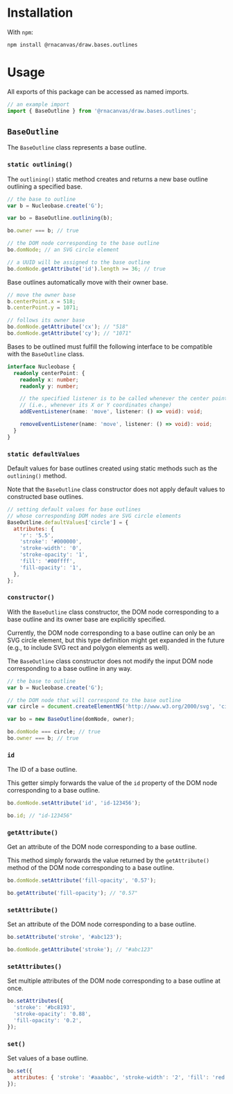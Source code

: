 # Installation

With `npm`:

```
npm install @rnacanvas/draw.bases.outlines
```

# Usage

All exports of this package can be accessed as named imports.

```javascript
// an example import
import { BaseOutline } from '@rnacanvas/draw.bases.outlines';
```

## `BaseOutline`

The `BaseOutline` class represents a base outline.

### `static outlining()`

The `outlining()` static method creates and returns a new base outline
outlining a specified base.

```javascript
// the base to outline
var b = Nucleobase.create('G');

var bo = BaseOutline.outlining(b);

bo.owner === b; // true

// the DOM node corresponding to the base outline
bo.domNode; // an SVG circle element

// a UUID will be assigned to the base outline
bo.domNode.getAttribute('id').length >= 36; // true
```

Base outlines automatically move with their owner base.

```javascript
// move the owner base
b.centerPoint.x = 518;
b.centerPoint.y = 1071;

// follows its owner base
bo.domNode.getAttribute('cx'); // "518"
bo.domNode.getAttribute('cy'); // "1071"
```

Bases to be outlined must fulfill the following interface
to be compatible with the `BaseOutline` class.

```typescript
interface Nucleobase {
  readonly centerPoint: {
    readonly x: number;
    readonly y: number;

    // the specified listener is to be called whenever the center point of the base moves
    // (i.e., whenever its X or Y coordinates change)
    addEventListener(name: 'move', listener: () => void): void;

    removeEventListener(name: 'move', listener: () => void): void;
  }
}
```

### `static defaultValues`

Default values for base outlines
created using static methods such as the `outlining()` method.

Note that the `BaseOutline` class constructor
does not apply default values to constructed base outlines.

```javascript
// setting default values for base outlines
// whose corresponding DOM nodes are SVG circle elements
BaseOutline.defaultValues['circle'] = {
  attributes: {
    'r': '5.5',
    'stroke': '#000000',
    'stroke-width': '0',
    'stroke-opacity': '1',
    'fill': '#00ffff',
    'fill-opacity': '1',
  },
};
```

### `constructor()`

With the `BaseOutline` class constructor,
the DOM node corresponding to a base outline
and its owner base
are explicitly specified.

Currently, the DOM node corresponding to a base outline
can only be an SVG circle element,
but this type definition might get expanded in the future
(e.g., to include SVG rect and polygon elements as well).

The `BaseOutline` class constructor does not modify
the input DOM node corresponding to a base outline in any way.

```javascript
// the base to outline
var b = Nucleobase.create('G');

// the DOM node that will correspond to the base outline
var circle = document.createElementNS('http://www.w3.org/2000/svg', 'circle');

var bo = new BaseOutline(domNode, owner);

bo.domNode === circle; // true
bo.owner === b; // true
```

### `id`

The ID of a base outline.

This getter simply forwards the value of the `id` property
of the DOM node corresponding to a base outline.

```javascript
bo.domNode.setAttribute('id', 'id-123456');

bo.id; // "id-123456"
```

### `getAttribute()`

Get an attribute of the DOM node corresponding to a base outline.

This method simply forwards the value returned by the `getAttribute()` method
of the DOM node corresponding to a base outline.

```javascript
bo.domNode.setAttribute('fill-opacity', '0.57');

bo.getAttribute('fill-opacity'); // "0.57"
```

### `setAttribute()`

Set an attribute of the DOM node corresponding to a base outline.

```javascript
bo.setAttribute('stroke', '#abc123');

bo.domNode.getAttribute('stroke'); // "#abc123"
```

### `setAttributes()`

Set multiple attributes of the DOM node corresponding to a base outline at once.

```javascript
bo.setAttributes({
  'stroke': '#bc8193',
  'stroke-opacity': '0.88',
  'fill-opacity': '0.2',
});
```

### `set()`

Set values of a base outline.

```javascript
bo.set({
  attributes: { 'stroke': '#aaabbc', 'stroke-width': '2', 'fill': 'red' },
});
```
